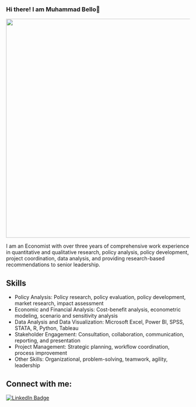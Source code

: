 ### Hi there! I am Muhammad Bello👋

<div align="center">
  <img src="https://media.licdn.com/dms/image/v2/D4D03AQGQWAflvvmkpA/profile-displayphoto-shrink_400_400/profile-displayphoto-shrink_400_400/0/1729881480246?e=1748476800&v=beta&t=xLTMTD0vpZyjndmk08fwJPiOHx4sjvlwGTT6qbUKEp0" width="600" height="600"/>
</div>      

I am an Economist with over three years of comprehensive work experience in quantitative and qualitative research, policy analysis, policy development, project coordination, data analysis, and providing research-based recommendations to senior leadership. 

## Skills
- Policy Analysis: Policy research, policy evaluation, policy development, market research, impact assessment
- Economic and Financial Analysis: Cost-benefit analysis, econometric modeling, scenario and sensitivity analysis
- Data Analysis and Data Visualization: Microsoft Excel, Power BI, SPSS, STATA, R, Python, Tableau
- Stakeholder Engagement: Consultation, collaboration, communication, reporting, and presentation
- Project Management: Strategic planning, workflow coordination, process improvement
- Other Skills: Organizational, problem-solving, teamwork, agility, leadership

## Connect with me:
<div id="badges">
  <a href=https://www.linkedin.com/in/muhammad-adeiza-bello-15031916a/>
    <img src="https://img.shields.io/badge/LinkedIn-blue?style=for-the-badge&logo=linkedin&logoColor=white" alt="LinkedIn Badge"/>

